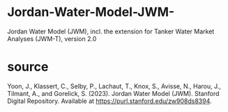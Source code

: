 # Jordan-Water-Model-JWM-
Jordan Water Model (JWM), incl. the extension for Tanker Water Market Analyses (JWM-T), version 2.0




# source
Yoon, J., Klassert, C., Selby, P., Lachaut, T., Knox, S., Avisse, N., Harou, J., Tilmant, A., and Gorelick, S. (2023). Jordan Water Model (JWM). Stanford Digital Repository. Available at https://purl.stanford.edu/zw908ds8394.